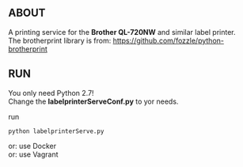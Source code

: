 ## ABOUT ##

A printing service for the **Brother QL-720NW** and similar label printer.  
The brotherprint library  is from: https://github.com/fozzle/python-brotherprint  

## RUN ##

You only need Python 2.7!  
Change the **labelprinterServeConf.py** to yor needs.

run

```
python labelprinterServe.py
```

or: use Docker  
or: use Vagrant  
